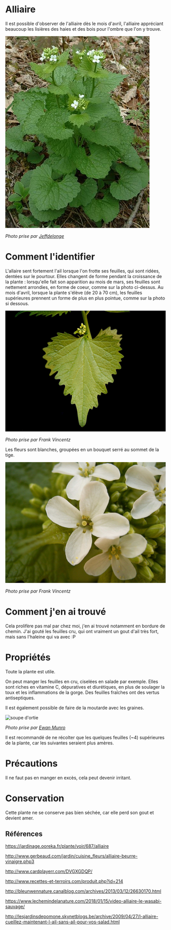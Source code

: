 # Alliaire 

Il est possible d'observer de l'alliaire dès le mois d'avril, l'alliaire appréciant beaucoup les lisières des haies et des bois pour l'ombre que l'on y trouve.

![alliaire](./plant.jpg)

_Photo prise par [Jeffdelonge](https://fr.wikipedia.org/wiki/User:Jeffdelonge)_

# Comment l'identifier

L'allaire sent fortement l'ail lorsque l'on frotte ses feuilles, qui sont ridées, dentées sur le pourtour. Elles changent de forme pendant la croissance de la plante : lorsqu'elle fait son apparition au mois de mars, ses feuilles sont nettement arrondies, en forme de coeur, comme sur la photo ci-dessus. Au mois d'avril, lorsque la plante s'élève (de 20 à 70 cm), les feuilles supérieures prennent un forme de plus en plus pointue, comme sur la photo si dessous. 

![feuille](./feuille.jpg)

_Photo prise par Frank Vincentz_

Les fleurs sont blanches, groupées en un bouquet serré au sommet de la tige.

![fleurs](./fleurs.jpg)

_Photo prise par Frank Vincentz_

# Comment j'en ai trouvé

Cela prolifère pas mal par chez moi, j'en ai trouvé notamment en bordure de chemin. J'ai gouté les feuilles cru, qui ont vraiment un gout d'ail très fort, mais sans l'haleine qui va avec :P

# Propriétés

Toute la plante est utile.

On peut manger les feuilles en cru, ciselées en salade par exemple. Elles sont riches en vitamine C, dépuratives et diurétiques, en plus de soulager la toux et les inflammations de la gorge. Des feuilles fraîches ont des vertus antiseptiques. 

Il est également possible de faire de la moutarde avec les graines.

![soupe d'ortie](./soupe.jpg)

_Photo prise par [Ewan Munro](https://www.flickr.com/people/55935853@N00)_

Il est recommandé de ne récolter que les quelques feuilles (~4) supérieures de la plante, car les suivantes seraient plus amères.

# Précautions

Il ne faut pas en manger en excès, cela peut devenir irritant.

# Conservation

Cette plante ne se conserve pas bien séchée, car elle perd son gout et devient amer.

## Références

https://jardinage.ooreka.fr/plante/voir/687/alliaire

http://www.gerbeaud.com/jardin/cuisine_fleurs/alliaire-beurre-vinaigre.php3

http://www.cardplayerr.com/DVGXGDQP/

http://www.recettes-et-terroirs.com/produit.php?id=214

http://bleunwennature.canalblog.com/archives/2013/03/12/26630170.html

https://www.lechemindelanature.com/2018/01/15/video-alliaire-le-wasabi-sauvage/

http://lesjardinsdepomone.skynetblogs.be/archive/2009/04/27/l-alliaire-cueillez-maintenant-l-ail-sans-ail-pour-vos-salad.html
